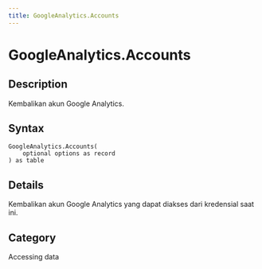 ```yaml
---
title: GoogleAnalytics.Accounts
---
```


# GoogleAnalytics.Accounts


## Description

Kembalikan akun Google Analytics.


## Syntax

```powerquery
GoogleAnalytics.Accounts(
    optional options as record
) as table
```


## Details

Kembalikan akun Google Analytics yang dapat diakses dari kredensial saat ini.



## Category
Accessing data
